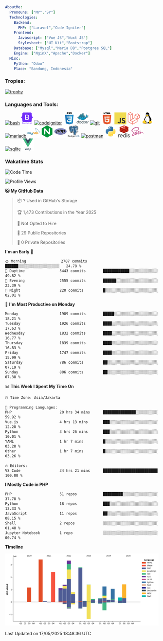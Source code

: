 ```yaml
AboutMe:
  Pronouns: ["Mr","Sr"]
  Technologies:
    Backend:
      PHP: ["Laravel","Code Igniter"]
    Frontend:
      Javascript: ["Vue JS","Nuxt JS"]
      Stylesheet: ["UI Kit","Bootstrap"]
    Database: ["Mysql","Maria DB","Postgree SQL"]
    Engine: ["NginX","Apache","Docker"]
  Misc:
    Python: "Odoo"
    Place: "Bandung, Indonesia"
```
### Tropies:

[![trophy](https://github-profile-trophy.vercel.app/?username=vheins&rank=-C,-B)](https://github.com/vheins)

### Languages and Tools:

[<img src="https://www.vectorlogo.zone/logos/gnu_bash/gnu_bash-icon.svg" alt="bash" width="40" height="40"/>](https://www.gnu.org/software/bash/)
[<img src="https://raw.githubusercontent.com/devicons/devicon/master/icons/bootstrap/bootstrap-plain-wordmark.svg" alt="bootstrap" width="40" height="40"/>](https://getbootstrap.com)
[<img src="https://cdn.worldvectorlogo.com/logos/codeigniter.svg" alt="codeigniter" width="40" height="40"/>](https://codeigniter.com)
[<img src="https://raw.githubusercontent.com/devicons/devicon/master/icons/css3/css3-original-wordmark.svg" alt="css3" width="40" height="40"/>](https://www.w3schools.com/css/)
[<img src="https://raw.githubusercontent.com/devicons/devicon/master/icons/docker/docker-original-wordmark.svg" alt="docker" width="40" height="40"/>](https://www.docker.com/)
[<img src="https://www.vectorlogo.zone/logos/git-scm/git-scm-icon.svg" alt="git" width="40" height="40"/>](https://git-scm.com/)
[<img src="https://raw.githubusercontent.com/devicons/devicon/master/icons/html5/html5-original-wordmark.svg" alt="html5" width="40" height="40"/>](https://www.w3.org/html/)
[<img src="https://raw.githubusercontent.com/devicons/devicon/master/icons/javascript/javascript-original.svg" alt="javascript" width="40" height="40"/>](https://developer.mozilla.org/en-US/docs/Web/JavaScript)
[<img src="https://raw.githubusercontent.com/devicons/devicon/master/icons/laravel/laravel-original.svg" alt="laravel" width="40" height="40"/>](https://laravel.com/)
[<img src="https://raw.githubusercontent.com/devicons/devicon/master/icons/linux/linux-original.svg" alt="linux" width="40" height="40"/>](https://www.linux.org/)
[<img src="https://www.vectorlogo.zone/logos/mariadb/mariadb-icon.svg" alt="mariadb" width="40" height="40"/>](https://mariadb.org/)
[<img src="https://raw.githubusercontent.com/devicons/devicon/master/icons/mysql/mysql-original-wordmark.svg" alt="mysql" width="40" height="40"/>](https://www.mysql.com/)
[<img src="https://raw.githubusercontent.com/devicons/devicon/master/icons/nginx/nginx-original.svg" alt="nginx" width="40" height="40"/>](https://www.nginx.com)
[<img src="https://raw.githubusercontent.com/devicons/devicon/master/icons/php/php-original.svg" alt="php" width="40" height="40"/>](https://www.php.net)
[<img src="https://raw.githubusercontent.com/devicons/devicon/master/icons/postgresql/postgresql-original-wordmark.svg" alt="postgresql" width="40" height="40"/>](https://www.postgresql.org)
[<img src="https://www.vectorlogo.zone/logos/getpostman/getpostman-icon.svg" alt="postman" width="40" height="40"/>](https://postman.com)
[<img src="https://raw.githubusercontent.com/devicons/devicon/master/icons/python/python-original.svg" alt="python" width="40" height="40"/>](https://www.python.org)
[<img src="https://raw.githubusercontent.com/devicons/devicon/master/icons/redis/redis-original-wordmark.svg" alt="redis" width="40" height="40"/>](https://redis.io)
[<img src="https://raw.githubusercontent.com/devicons/devicon/master/icons/sass/sass-original.svg" alt="sass" width="40" height="40"/>](https://sass-lang.com)
[<img src="https://www.vectorlogo.zone/logos/sqlite/sqlite-icon.svg" alt="sqlite" width="40" height="40"/>](https://www.sqlite.org/)
[<img src="https://raw.githubusercontent.com/devicons/devicon/master/icons/vuejs/vuejs-original-wordmark.svg" alt="vuejs" width="40" height="40"/>](https://vuejs.org/)

### Wakatime Stats

<!--START_SECTION:waka-->
![Code Time](http://img.shields.io/badge/Code%20Time-2%2C717%20hrs%2051%20mins-blue)

![Profile Views](http://img.shields.io/badge/Profile%20Views-0-blue)

**🐱 My GitHub Data** 

> 📦 ? Used in GitHub's Storage 
 > 
> 🏆 1,473 Contributions in the Year 2025
 > 
> 🚫 Not Opted to Hire
 > 
> 📜 29 Public Repositories 
 > 
> 🔑 0 Private Repositories 
 > 
**I'm an Early 🐤** 

```text
🌞 Morning                2707 commits        ██████░░░░░░░░░░░░░░░░░░░   24.78 % 
🌆 Daytime                5443 commits        ████████████░░░░░░░░░░░░░   49.82 % 
🌃 Evening                2555 commits        ██████░░░░░░░░░░░░░░░░░░░   23.39 % 
🌙 Night                  220 commits         █░░░░░░░░░░░░░░░░░░░░░░░░   02.01 % 
```
📅 **I'm Most Productive on Monday** 

```text
Monday                   1989 commits        █████░░░░░░░░░░░░░░░░░░░░   18.21 % 
Tuesday                  1926 commits        ████░░░░░░░░░░░░░░░░░░░░░   17.63 % 
Wednesday                1832 commits        ████░░░░░░░░░░░░░░░░░░░░░   16.77 % 
Thursday                 1839 commits        ████░░░░░░░░░░░░░░░░░░░░░   16.83 % 
Friday                   1747 commits        ████░░░░░░░░░░░░░░░░░░░░░   15.99 % 
Saturday                 786 commits         ██░░░░░░░░░░░░░░░░░░░░░░░   07.19 % 
Sunday                   806 commits         ██░░░░░░░░░░░░░░░░░░░░░░░   07.38 % 
```


📊 **This Week I Spent My Time On** 

```text
🕑︎ Time Zone: Asia/Jakarta

💬 Programming Languages: 
PHP                      20 hrs 34 mins      ███████████████░░░░░░░░░░   59.92 % 
Vue.js                   4 hrs 13 mins       ███░░░░░░░░░░░░░░░░░░░░░░   12.28 % 
Python                   3 hrs 26 mins       ███░░░░░░░░░░░░░░░░░░░░░░   10.01 % 
YAML                     1 hr 7 mins         █░░░░░░░░░░░░░░░░░░░░░░░░   03.28 % 
Other                    1 hr 7 mins         █░░░░░░░░░░░░░░░░░░░░░░░░   03.26 % 

🔥 Editors: 
VS Code                  34 hrs 21 mins      █████████████████████████   100.00 % 
```

**I Mostly Code in PHP** 

```text
PHP                      51 repos            █████████░░░░░░░░░░░░░░░░   37.78 % 
Python                   18 repos            ███░░░░░░░░░░░░░░░░░░░░░░   13.33 % 
JavaScript               11 repos            ██░░░░░░░░░░░░░░░░░░░░░░░   08.15 % 
Shell                    2 repos             ░░░░░░░░░░░░░░░░░░░░░░░░░   01.48 % 
Jupyter Notebook         1 repo              ░░░░░░░░░░░░░░░░░░░░░░░░░   00.74 % 
```



**Timeline**

![Lines of Code chart](https://raw.githubusercontent.com/vheins/vheins/main/assets/bar_graph.png)


 Last Updated on 17/05/2025 18:48:36 UTC
<!--END_SECTION:waka-->
